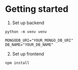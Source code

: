 # Getting started
1. Set up backend
```
python -m venv venv  

MONGODB_URI="YOUR_MONGO_DB_URI"
DB_NAME="YOUR_DB_NAME"
```
2. Set up frontend
```
npm install
```